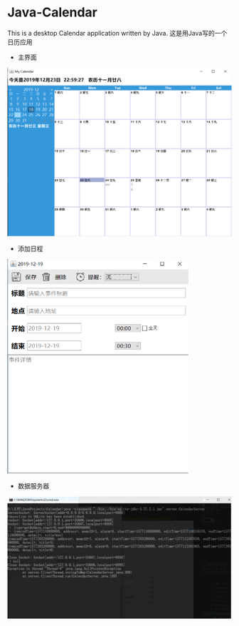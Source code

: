 # Java-Calendar
This is a desktop Calendar application written by Java. 这是用Java写的一个日历应用

- 主界面

<img src="README.assets/1577113201669.png" alt="1577113201669" style="zoom: 67%;" />

- 添加日程

<img src="README.assets/1577113236708.png" alt="1577113236708" style="zoom:67%;" />

- 数据服务器

<img src="README.assets/1577114538345.png" alt="1577114538345" style="zoom: 67%;" />